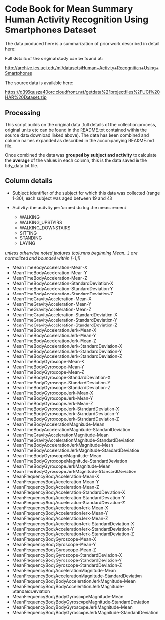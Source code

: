 # Code Book for Mean Summary Human Activity Recognition Using Smartphones Dataset

The data produced here is a summarization of prior work described in detail here:

Full details of the original study can be found at:

http://archive.ics.uci.edu/ml/datasets/Human+Activity+Recognition+Using+Smartphones

The source data is available here:

https://d396qusza40orc.cloudfront.net/getdata%2Fprojectfiles%2FUCI%20HAR%20Dataset.zip

## Processing

This script builds on the original data (full details of the collection process, original units etc can be found in the README.txt contained within the source data download linked above).  The data has been combined and column names expanded as described in the accompanying README.md file.

Once combined the data was **grouped by subject and activity** to calculate the **average** of the values in each column, this is the data saved in the tidy_data.txt file.


## Column details

- Subject: identifier of the subject for which this data was collected (range 1-30), each subject was aged between 19 and 48

- Activity: the activity performed during the measurement
  - WALKING
  - WALKING_UPSTAIRS
  - WALKING_DOWNSTAIRS
  - SITTING
  - STANDING
  - LAYING

*unless otherwise noted features (columns beginning Mean...) are normalized and bounded within [-1,1]*

- MeanTimeBodyAcceleration-Mean-X
- MeanTimeBodyAcceleration-Mean-Y
- MeanTimeBodyAcceleration-Mean-Z
- MeanTimeBodyAcceleration-StandardDeviation-X
- MeanTimeBodyAcceleration-StandardDeviation-Y
- MeanTimeBodyAcceleration-StandardDeviation-Z
- MeanTimeGravityAcceleration-Mean-X
- MeanTimeGravityAcceleration-Mean-Y
- MeanTimeGravityAcceleration-Mean-Z
- MeanTimeGravityAcceleration-StandardDeviation-X
- MeanTimeGravityAcceleration-StandardDeviation-Y
- MeanTimeGravityAcceleration-StandardDeviation-Z
- MeanTimeBodyAccelerationJerk-Mean-X
- MeanTimeBodyAccelerationJerk-Mean-Y
- MeanTimeBodyAccelerationJerk-Mean-Z
- MeanTimeBodyAccelerationJerk-StandardDeviation-X
- MeanTimeBodyAccelerationJerk-StandardDeviation-Y
- MeanTimeBodyAccelerationJerk-StandardDeviation-Z
- MeanTimeBodyGyroscope-Mean-X
- MeanTimeBodyGyroscope-Mean-Y
- MeanTimeBodyGyroscope-Mean-Z
- MeanTimeBodyGyroscope-StandardDeviation-X
- MeanTimeBodyGyroscope-StandardDeviation-Y
- MeanTimeBodyGyroscope-StandardDeviation-Z
- MeanTimeBodyGyroscopeJerk-Mean-X
- MeanTimeBodyGyroscopeJerk-Mean-Y
- MeanTimeBodyGyroscopeJerk-Mean-Z
- MeanTimeBodyGyroscopeJerk-StandardDeviation-X
- MeanTimeBodyGyroscopeJerk-StandardDeviation-Y
- MeanTimeBodyGyroscopeJerk-StandardDeviation-Z
- MeanTimeBodyAccelerationMagnitude-Mean
- MeanTimeBodyAccelerationMagnitude-StandardDeviation
- MeanTimeGravityAccelerationMagnitude-Mean
- MeanTimeGravityAccelerationMagnitude-StandardDeviation
- MeanTimeBodyAccelerationJerkMagnitude-Mean
- MeanTimeBodyAccelerationJerkMagnitude-StandardDeviation
- MeanTimeBodyGyroscopeMagnitude-Mean
- MeanTimeBodyGyroscopeMagnitude-StandardDeviation
- MeanTimeBodyGyroscopeJerkMagnitude-Mean
- MeanTimeBodyGyroscopeJerkMagnitude-StandardDeviation
- MeanFrequencyBodyAcceleration-Mean-X
- MeanFrequencyBodyAcceleration-Mean-Y
- MeanFrequencyBodyAcceleration-Mean-Z
- MeanFrequencyBodyAcceleration-StandardDeviation-X
- MeanFrequencyBodyAcceleration-StandardDeviation-Y
- MeanFrequencyBodyAcceleration-StandardDeviation-Z
- MeanFrequencyBodyAccelerationJerk-Mean-X
- MeanFrequencyBodyAccelerationJerk-Mean-Y
- MeanFrequencyBodyAccelerationJerk-Mean-Z
- MeanFrequencyBodyAccelerationJerk-StandardDeviation-X
- MeanFrequencyBodyAccelerationJerk-StandardDeviation-Y
- MeanFrequencyBodyAccelerationJerk-StandardDeviation-Z
- MeanFrequencyBodyGyroscope-Mean-X
- MeanFrequencyBodyGyroscope-Mean-Y
- MeanFrequencyBodyGyroscope-Mean-Z
- MeanFrequencyBodyGyroscope-StandardDeviation-X
- MeanFrequencyBodyGyroscope-StandardDeviation-Y
- MeanFrequencyBodyGyroscope-StandardDeviation-Z
- MeanFrequencyBodyAccelerationMagnitude-Mean
- MeanFrequencyBodyAccelerationMagnitude-StandardDeviation
- MeanFrequencyBodyBodyAccelerationJerkMagnitude-Mean
- MeanFrequencyBodyBodyAccelerationJerkMagnitude-StandardDeviation
- MeanFrequencyBodyBodyGyroscopeMagnitude-Mean
- MeanFrequencyBodyBodyGyroscopeMagnitude-StandardDeviation
- MeanFrequencyBodyBodyGyroscopeJerkMagnitude-Mean
- MeanFrequencyBodyBodyGyroscopeJerkMagnitude-StandardDeviation
